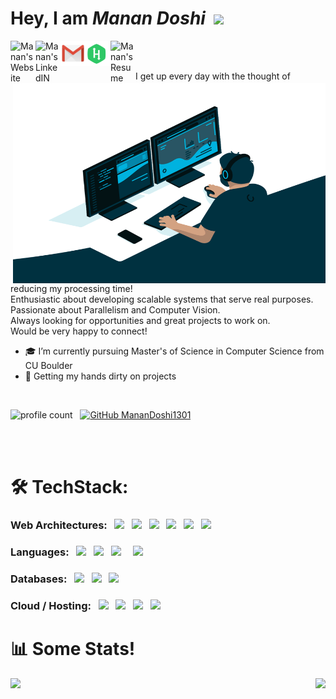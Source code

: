 <p align="center">
<h1> Hey, I am <i>Manan Doshi&nbsp;&nbsp;</i><img src="https://media.giphy.com/media/hvRJCLFzcasrR4ia7z/giphy.gif" width="40px"></h1> 
</p>

<a href="https://manandoshi.netlify.app/">
  <img align="left" alt="Manan's Website" width="40px" src="https://img.icons8.com/color/48/000000/domain--v1.png" />
</a>

<a href="https://www.linkedin.com/in/manandoshi1301">
  <img align="left" alt="Manan's LinkedIN" width="40px" src="https://img.icons8.com/fluent/48/000000/linkedin.png" />
</a>
<a href="https://mail.google.com/mail/?view=cm&fs=1&to=manandoshi1301@gmail.com">
  <img align="left" alt="Manan's gmail" width="40px" src="icons8-gmail.svg" />
</a>
<a href="https://www.hackerrank.com/manandoshi1301?hr_r=1">
  <img align="left" alt="Manan's Hackerrank" width="40px" src="hackerrank.svg" />
</a>

<a href="https://docs.google.com/document/d/1t09U5iqqe8pv14v69bkvHaoWzTPj3jRT/edit?usp=sharing&ouid=112573404717784852559&rtpof=true&sd=true">
  <img align="left" alt="Manan's Resume" width="40px" src="https://img.icons8.com/fluent/48/000000/resume.png"/>
</a>
<!-- <img src="https://img.icons8.com/fluent/48/000000/resume-website.png"/>  Resume website svg-->

<br/><br/>


<img align="right" alt="GIF" src="code.gif?raw=true" width="500" height="320" />
 
 

I get up every day with the thought of reducing my processing time!
<br/>Enthusiastic about developing scalable systems that serve real purposes.
<br/>Passionate about Parallelism and Computer Vision.
<br/>Always looking for opportunities and great projects to work on.
<br/>Would be very happy to connect!
<br/>
- 🎓 I’m currently pursuing Master's of Science in Computer Science from CU Boulder
- 🔭 Getting my hands dirty on projects

  
  
<br/>  

![profile count](https://komarev.com/ghpvc/?username=your-github-MananDoshi1301&color=green) &nbsp;
[![GitHub MananDoshi1301](https://img.shields.io/github/followers/MananDoshi1301?label=follow&style=social)](https://github.com/MananDoshi1301) 

<br/>

<br/>

# 🛠 TechStack:


### Web Architectures: &nbsp; <code><img src="https://img.icons8.com/color/48/fa314a/html-5--v1.png" width="45px" /></code> &nbsp; <code><img src="https://img.icons8.com/color/48/fa314a/css3.png" width="45px" /></code> &nbsp; <code><img src="https://img.icons8.com/color/48/fa314a/bootstrap.png" width="45px" /></code> &nbsp; <code><img src="https://img.icons8.com/ultraviolet/40/000000/react.png" width="45px" /></code> &nbsp; <code><img src="https://img.icons8.com/windows/32/26e07f/node-js.png" width="45px" /></code> &nbsp; <code><img src="https://www.vectorlogo.zone/logos/expressjs/expressjs-icon.svg" width="45px" /></code> &nbsp;


### Languages: &nbsp; <code><img src="https://img.icons8.com/color/48/4a90e2/c-programming.png"/></code> &nbsp; <code><img src="https://img.icons8.com/color/48/4a90e2/c-plus-plus-logo.png"/></code> &nbsp; <code><img src="https://img.icons8.com/dusk/64/4a90e2/python.png" width="45px" /></code> &nbsp; &nbsp; <code><img src="https://img.icons8.com/color/48/000000/javascript.png" width="45px" /></code>


### Databases: &nbsp; <code><img src="https://img.icons8.com/color/48/fa314a/firebase.png" width="45px" /></code> &nbsp; <code><img src="https://img.icons8.com/color/48/fa314a/mongodb.png" width="45px" /></code> &nbsp; <code><img src="https://img.icons8.com/ios/50/4a90e2/mysql-logo.png" width="45px" /></code> &nbsp; 

  
### Cloud / Hosting: &nbsp; <code><img src="https://img.icons8.com/color/48/fa314a/firebase.png" width="45px" /></code> &nbsp; <code><img src="https://www.vectorlogo.zone/logos/netlify/netlify-icon.svg" width="45px" /></code> &nbsp; <code><img src="https://img.icons8.com/color/48/4a90e2/heroku.png" width="45px" /></code> &nbsp; <code><img src="https://img.icons8.com/color/48/fa314a/amazon-web-services.png" width="45px" /></code> &nbsp;


# 📊 Some Stats!

<a href="https://github.com/MananDoshi/github-readme-stats">
  <img align="left" src="https://github-readme-stats.vercel.app/api?username=MananDoshi1301&include_all_commits=true&theme=onedark&show_icons=true" />
</a>

<a href="https://github.com/MananDoshi1301/github-readme-stats">
  <img align="right" src="https://github-readme-stats.vercel.app/api/top-langs/?username=MananDoshi1301&theme=onedark&layout=compact" />
</a>

